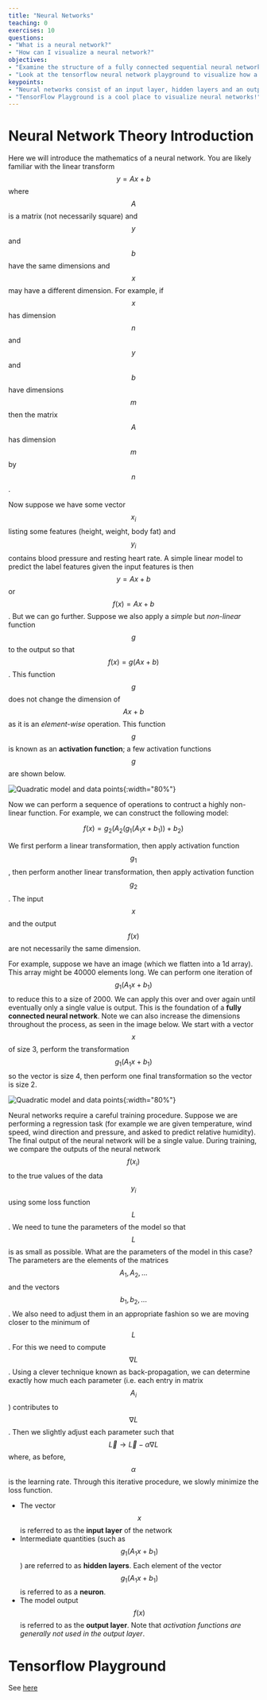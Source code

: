 ```yaml
---
title: "Neural Networks"
teaching: 0
exercises: 10
questions:
- "What is a neural network?"
- "How can I visualize a neural network?"
objectives:
- "Examine the structure of a fully connected sequential neural network."
- "Look at the tensorflow neural network playground to visualize how a neural network works."
keypoints:
- "Neural networks consist of an input layer, hidden layers and an output layer."
- "TensorFlow Playground is a cool place to visualize neural networks!" 
---
```


# Neural Network Theory Introduction
Here we will introduce the mathematics of a neural network. You are likely familiar with the linear transform $$y=Ax+b$$ where $$A$$ is a matrix (not necessarily square) and $$y$$ and $$b$$ have the same dimensions and $$x$$ may have a different dimension. For example, if $$x$$ has dimension $$n$$ and $$y$$ and $$b$$ have dimensions $$m$$ then the matrix $$A$$ has dimension $$m$$ by $$n$$.

Now suppose we have some vector $$x_i$$ listing some features (height, weight, body fat) and $$y_i$$ contains blood pressure and resting heart rate. A simple linear model to predict the label features given the input features is then  $$y=Ax+b$$ or $$f(x)=Ax+b$$. But we can go further. Suppose we also apply a *simple* but *non-linear* function $$g$$ to the output so that $$f(x) = g(Ax+b)$$. This function $$g$$ does not change the dimension of $$Ax+b$$ as it is an *element-wise* operation. This function $$g$$ is known as an **activation function**; a few activation functions $$g$$ are shown below.

![Quadratic model and data points](../plots/act_functions.png){:width="80%"}

Now we can perform a sequence of operations to contruct a highly non-linear function. For example, we can construct the following model:

$$f(x) = g_2(A_2(g_1(A_1x+b_1))+b_2) $$

We first perform a linear transformation, then apply activation function $$g_1$$, then perform another linear transformation, then apply activation function $$g_2$$. The input $$x$$ and the output $$f(x)$$ are not necessarily the same dimension.

For example, suppose we have an image (which we flatten into a 1d array). This array might be 40000 elements long. We can perform one iteration of $$g_1(A_1x+b_1)$$ to reduce this to a size of 2000. We can apply this over and over again until eventually only a single value is output. This is the foundation of a  **fully connected neural network**. Note we can also increase the dimensions throughout the process, as seen in the image below. We start with a vector $$x$$ of size 3, perform the transformation $$g_1(A_1x+b_1)$$ so the vector is size 4, then perform one final transformation so the vector is size 2.

![Quadratic model and data points](../plots/nn.PNG){:width="80%"}

Neural networks require a careful training procedure. Suppose we are performing a regression task (for example we are given temperature, wind speed, wind direction and pressure, and asked to predict relative humidity). The final output of the neural network will be a single value. During training, we compare the outputs of the neural network $$f(x_i)$$ to the true values of the data $$y_i$$ using some loss function $$L$$. We need to tune the parameters of the model so that $$L$$ is as small as possible. What are the parameters of the model in this case? The parameters are the elements of the matrices $$A_1, A_2, ...$$ and the vectors $$b_1, b_2, ...$$. We also need to adjust them in an appropriate fashion so we are moving closer to the minimum of $$L$$. For this we need to compute $$\nabla L$$. Using a clever technique known as back-propagation, we can determine exactly how much each parameter (i.e. each entry in matrix $$A_i$$) contributes to $$\nabla L$$. Then we slightly adjust each parameter such that $$\vec{L} \to \vec{L}-\alpha \nabla{L}$$ where, as before, $$\alpha$$ is the learning rate. Through this iterative procedure, we slowly minimize the loss function.

* The vector $$x$$ is referred to as the **input layer** of the network
* Intermediate quantities (such as $$g_1(A_1x+b_1)$$) are referred to as **hidden layers**. Each element of the vector $$g_1(A_1x+b_1)$$ is referred to as a **neuron**.
* The model output $$f(x)$$ is referred to as the **output layer**. Note that *activation functions are generally not used in the output layer*.

# Tensorflow Playground

See [here](https://playground.tensorflow.org/) 
